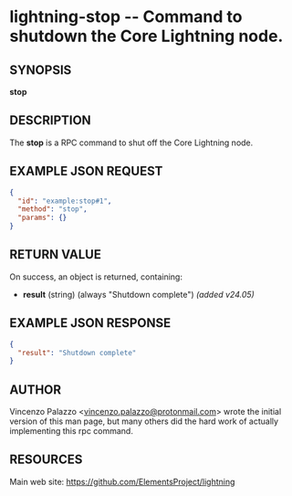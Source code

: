 lightning-stop -- Command to shutdown the Core Lightning node.
==============================================================

SYNOPSIS
--------

**stop** 

DESCRIPTION
-----------

The **stop** is a RPC command to shut off the Core Lightning node.

EXAMPLE JSON REQUEST
--------------------

```json
{
  "id": "example:stop#1",
  "method": "stop",
  "params": {}
}
```

RETURN VALUE
------------

On success, an object is returned, containing:

- **result** (string) (always "Shutdown complete") *(added v24.05)*

EXAMPLE JSON RESPONSE
---------------------

```json
{
  "result": "Shutdown complete"
}
```

AUTHOR
------

Vincenzo Palazzo <<vincenzo.palazzo@protonmail.com>> wrote the initial version of this man page,
but many others did the hard work of actually implementing this rpc command.

RESOURCES
---------

Main web site: <https://github.com/ElementsProject/lightning>
